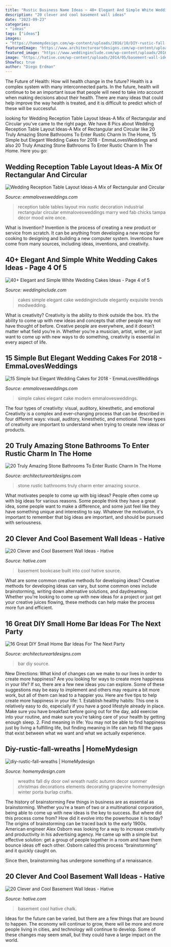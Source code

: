 ```yaml
---
title: "Rustic Business Name Ideas ~ 40+ Elegant And Simple White Wedding Cakes Ideas"
description: "20 clever and cool basement wall ideas"
date: "2023-09-23"
categories:
- "ideas"
tags: ["ideas"]
images:
- "https://homemydesign.com/wp-content/uploads/2016/10/DIY-rustic-fall-wreaths.jpg"
featuredImage: "https://www.architectureartdesigns.com/wp-content/uploads/2015/05/347.jpg"
featured_image: "https://www.weddinginclude.com/wp-content/uploads/2016/08/wedding-cakes-2016.jpg"
image: "https://hative.com/wp-content/uploads/2014/05/basement-wall-ideas/17-chalk-wall-basement.jpg"
ShowToc: true
author: "Diego Erdman"
---
```



The Future of Health: How will health change in the future?
Health is a complex system with many interconnected parts. In the future, health will continue to be an important issue that people will need to take into account when making decisions about their health. There are many ideas that could help improve the way health is treated, and it is difficult to predict which of these will be successful.

	

		
looking for Wedding Reception Table Layout Ideas-A Mix of Rectangular and Circular you've came to the right page. We have 8 Pics about Wedding Reception Table Layout Ideas-A Mix of Rectangular and Circular like 20 Truly Amazing Stone Bathrooms To Enter Rustic Charm In The Home, 15 Simple but Elegant Wedding Cakes for 2018 - EmmaLovesWeddings and also 20 Truly Amazing Stone Bathrooms To Enter Rustic Charm In The Home. Here you go:
		
    
## Wedding Reception Table Layout Ideas-A Mix Of Rectangular And Circular

<img loading=lazy src="http://emmalovesweddings.com/wp-content/uploads/2017/11/rustic-industrial-wedding-reception-decoration-ideas.jpg" onerror="this.onerror=null;this.src='https://tse4.mm.bing.net/th?id=OIP.NZFRhTYpkJh0wIfGBHKurgHaLH&amp;pid=15.1';" alt="Wedding Reception Table Layout Ideas-A Mix of Rectangular and Circular">

_Source: emmalovesweddings.com_

>reception table tables layout mix rustic decoration industrial rectangular circular emmalovesweddings marry wed fab chicks tampa décor mood wire once. 

	

What is Invention?
Invention is the process of creating a new product or service from scratch. It can be anything from developing a new recipe for cooking to designing and building a new computer system. Inventions have come from many sources, including ideas, inventions, and creativity.

    
## 40+ Elegant And Simple White Wedding Cakes Ideas - Page 4 Of 5

<img loading=lazy src="https://www.weddinginclude.com/wp-content/uploads/2016/08/wedding-cakes-2016.jpg" onerror="this.onerror=null;this.src='https://tse3.mm.bing.net/th?id=OIP.L0BvoaVidWqdmhxe-I5R-gHaLl&amp;pid=15.1';" alt="40+ Elegant and Simple White Wedding Cakes Ideas - Page 4 of 5">

_Source: weddinginclude.com_

>cakes simple elegant cake weddinginclude elegantly exquisite trends modwedding. 

	

What is creativity?
Creativity is the ability to think outside the box. It’s the ability to come up with new ideas and concepts that other people may not have thought of before. Creative people are everywhere, and it doesn’t matter what field you’re in. Whether you’re a musician, artist, writer, or just want to come up with new ways to do something, creativity is essential in every aspect of life.

    
## 15 Simple But Elegant Wedding Cakes For 2018 - EmmaLovesWeddings

<img loading=lazy src="http://emmalovesweddings.com/wp-content/uploads/2017/12/simple-modern-wedding-cake.jpg" onerror="this.onerror=null;this.src='https://tse4.mm.bing.net/th?id=OIP.l_sarL9KhWDpnJSjmnibkwHaK8&amp;pid=15.1';" alt="15 Simple but Elegant Wedding Cakes for 2018 - EmmaLovesWeddings">

_Source: emmalovesweddings.com_

>simple cakes elegant cake modern emmalovesweddings. 

	

The four types of creativity: visual, auditory, kinesthetic, and emotional
Creativity is a complex and ever-changing process that can be described in four different ways: visual, auditory, kinesthetic, and emotional. These types of creativity are important to understand when trying to create new ideas or products.

    
## 20 Truly Amazing Stone Bathrooms To Enter Rustic Charm In The Home

<img loading=lazy src="https://www.architectureartdesigns.com/wp-content/uploads/2017/02/10-5.jpg" onerror="this.onerror=null;this.src='https://tse3.mm.bing.net/th?id=OIP.gbHlQ2tokmnYzO_C7uo4EgHaLH&amp;pid=15.1';" alt="20 Truly Amazing Stone Bathrooms To Enter Rustic Charm In The Home">

_Source: architectureartdesigns.com_

>stone rustic bathrooms truly charm enter amazing source. 

	

What motivates people to come up with big ideas?
People often come up with big ideas for various reasons. Some people think they have a great idea, some people want to make a difference, and some just feel like they have something unique and interesting to say. Whatever the motivation, it's important to remember that big ideas are important, and should be pursued with seriousness.

    
## 20 Clever And Cool Basement Wall Ideas - Hative

<img loading=lazy src="https://hative.com/wp-content/uploads/2014/05/basement-wall-ideas/20-bookcase-in-basement-wall.jpg" onerror="this.onerror=null;this.src='https://tse3.mm.bing.net/th?id=OIP.5ls36B5bKwGYwSnnwifRuQAAAA&amp;pid=15.1';" alt="20 Clever and Cool Basement Wall Ideas - Hative">

_Source: hative.com_

>basement bookcase built into cool hative source. 

	

What are some common creative methods for developing ideas?
Creative methods for developing ideas can vary, but some common ones include brainstorming, writing down alternative solutions, and daydreaming. Whether you're looking to come up with new ideas for a project or just get your creative juices flowing, these methods can help make the process more fun and efficient.

    
## 16 Great DIY Small Home Bar Ideas For The Next Party

<img loading=lazy src="https://www.architectureartdesigns.com/wp-content/uploads/2015/05/347.jpg" onerror="this.onerror=null;this.src='https://tse4.mm.bing.net/th?id=OIP.qTqZfqwmLmWmakzlwJCINQHaKA&amp;pid=15.1';" alt="16 Great DIY Small Home Bar Ideas For The Next Party">

_Source: architectureartdesigns.com_

>bar diy source. 

	

New Directions: What kind of changes can we make to our lives in order to create more happiness?
Are you looking for ways to create more happiness in your life? If so, there are a few new ideas you can explore. Some of these suggestions may be easy to implement and others may require a bit more work, but all of them can lead to a happier you. Here are five tips to help create more happiness in your life: 1. Establish healthy habits: This one is relatively easy to do, especially if you have a good lifestyle already in place. Make sure you have breakfast before going out for the day, add exercise into your routine, and make sure you’re taking care of your health by getting enough sleep. 2. Find meaning in life: You may not be able to find happiness just by living a fulfilling life, but finding meaning in life can help fill the gaps that exist between what we want and what we actually experience.

    
## Diy-rustic-fall-wreaths | HomeMydesign

<img loading=lazy src="https://homemydesign.com/wp-content/uploads/2016/10/DIY-rustic-fall-wreaths.jpg" onerror="this.onerror=null;this.src='https://tse1.mm.bing.net/th?id=OIP.LPrReP1OtceTkkbi7QM3ZgHaJ5&amp;pid=15.1';" alt="diy-rustic-fall-wreaths | HomeMydesign">

_Source: homemydesign.com_

>wreaths fall diy door owl wreath rustic autumn decor summer christmas decorations elements decorating grapevine homemydesign winter porta burlap crafts. 

	

The history of brainstorming
Few things in business are as essential as brainstorming. Whether you’re a team of two or a multinational corporation, being able to come up with new ideas is the key to success. But where did this process come from? How did it evolve into the powerhouse it is today?
The origins of brainstorming can be traced back to the early 1900s. American engineer Alex Osborn was looking for a way to increase creativity and productivity in his advertising agency. He came up with a simple but effective solution: get a group of people together in a room and have them bounce ideas off each other. Osborn called this process “brainstorming” and it quickly caught on.

Since then, brainstorming has undergone something of a renaissance.

    
## 20 Clever And Cool Basement Wall Ideas - Hative

<img loading=lazy src="https://hative.com/wp-content/uploads/2014/05/basement-wall-ideas/17-chalk-wall-basement.jpg" onerror="this.onerror=null;this.src='https://tse1.mm.bing.net/th?id=OIP.XIAcBqTxaZNxCML3d3ajDwHaLH&amp;pid=15.1';" alt="20 Clever and Cool Basement Wall Ideas - Hative">

_Source: hative.com_

>basement cool hative chalk. 

	

Ideas for the future can be varied, but there are a few things that are bound to happen. The economy will continue to grow, there will be more and more people living in cities, and technology will continue to develop. Some of these changes may seem small, but they could have a large impact on the world.

